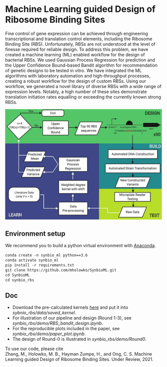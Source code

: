 # Machine Learning guided Design of Ribosome Binding Sites

Fine control of gene expression can be achieved through engineering transcriptional and translation control elements, including the Ribosome Binding Site (RBS).
Unfortunately, RBSs are not understood at the level of finesse required for reliable design. 
To address this problem, we have created a machine learning (ML) enabled workflow for the design of bacterial RBSs.
We used Gaussian Process Regression for prediction and the Upper Confidence Bound-based Bandit algorithm for recommendation of genetic designs to be tested in vitro.
We have integrated the ML algorithms with laboratory automation and high-throughput processes, creating a robust workflow for the design of custom RBSs.
Using our workflow, we generated a novel library of diverse RBSs with a wide range of expression levels.
Notably, a high number of these sites demonstrate translation initiation rates equalling or exceeding the currently known strong RBSs.

<p align="center">
  <img src="flowchart.jpg"  width="600"/>    
</p>

## Environment setup 
We recommend you to build a python virtual environment with [Anaconda](https://docs.anaconda.com/anaconda/install/linux/).
```
conda create -n synbio_ml python==3.6  
conda activate synbio_ml  
pip install -r requirements.txt
git clone https://github.com/mholowko/SynbioML.git
cd SynbioML
cd synbio_rbs  
```

## Doc
- Download the pre-calculated kernels [here](https://data.csiro.au/collections/collection/CIcsiro:51028v1) and put it into *sybnio_rbs/data/saved_kernel*.
- For illustration of our pipeline and design (Round 1-3), see *synbio_rbs/demo/RBS_bandit_design.ipynb*.   
- For the reproducible plots included in the paper, see *synbio_rbs/demo/paper_plot.ipynb*.  
- The design of Round-0 is illustrated in *synbio_rbs/demo/Round0*.

To use our code, please cite  
Zhang, M., Holowko, M. B., Hayman Zumpe, H., and Ong, C. S. Machine Learning guided Design of Ribosome Binding Sites. Under Review, 2021.


